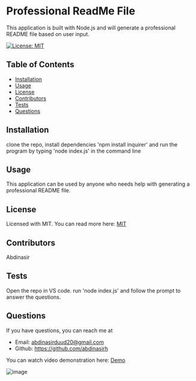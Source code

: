 # Professional ReadMe File

This application is built with Node.js and will generate a professional README file based on user input.

[![License: MIT](https://img.shields.io/badge/License-MIT-yellow.svg)](https://opensource.org/licenses/MIT)

## Table of Contents
* [Installation](#installation)
* [Usage](#usage)
* [License](#license)
* [Contributors](#contributors)
* [Tests](#tests)
* [Questions](#questions) 

## Installation
clone the repo, install dependencies 'npm install inquirer' and run the program by typing 'node index.js' in the command line

## Usage
This application can be used by anyone who needs help with generating a professional README file.

## License
Licensed with MIT. You can read more here:
[MIT](https://opensource.org/licenses/MIT)


## Contributors
Abdinasir

## Tests
Open the repo in VS code. run 'node index.js' and follow the prompt to answer the questions. 

## Questions

If you have questions, you can reach me at 
* Email: abdinasirduud20@gmail.com
* Github: https://github.com/abdinasirh

You can watch video demonstration here: [Demo](https://watch.screencastify.com/v/kvGUIR85xPzWeHE3lh6M)

![image](https://user-images.githubusercontent.com/68516914/145653494-1f6b20a7-1a71-434f-9d08-988ff491031b.png)


